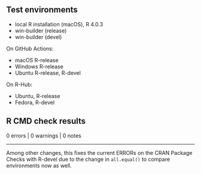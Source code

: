## Test environments

- local R installation (macOS), R 4.0.3
- win-builder (release)
- win-builder (devel)

On GitHub Actions:

- macOS R-release 
- Windows R-release
- Ubuntu R-release, R-devel

On R-Hub:

- Ubuntu, R-release
- Fedora, R-devel

## R CMD check results

0 errors | 0 warnings | 0 notes

**********

Among other changes, this fixes the current ERRORs on the CRAN Package Checks with R-devel due to the change in `all.equal()` to compare environments now as well.
